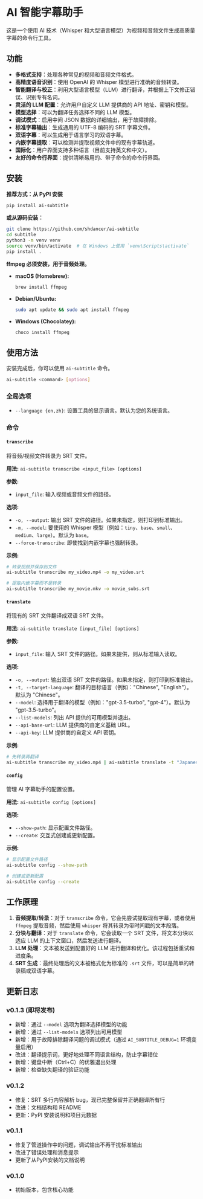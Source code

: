 
# AI 智能字幕助手

这是一个使用 AI 技术（Whisper 和大型语言模型）为视频和音频文件生成高质量字幕的命令行工具。

## 功能

*   **多格式支持**：处理各种常见的视频和音频文件格式。
*   **高精度语音识别**：使用 OpenAI 的 Whisper 模型进行准确的音频转录。
*   **智能翻译与校正**：利用大型语言模型（LLM）进行翻译，并根据上下文修正错误、识别专有名词。
*   **灵活的 LLM 配置**：允许用户自定义 LLM 提供商的 API 地址、密钥和模型。
*   **模型选择**：可以为翻译任务选择不同的 LLM 模型。
*   **调试模式**：启用中间 JSON 数据的详细输出，用于故障排除。
*   **标准字幕输出**：生成通用的 UTF-8 编码的 SRT 字幕文件。
*   **双语字幕**：可以生成用于语言学习的双语字幕。
*   **内嵌字幕提取**：可以检测并提取视频文件中的现有字幕轨道。
*   **国际化**：用户界面支持多种语言（目前支持英文和中文）。
*   **友好的命令行界面**：提供清晰易用的、带子命令的命令行界面。

## 安装

**推荐方式：从 PyPI 安装**
```bash
pip install ai-subtitle
```

**或从源码安装：**
```bash
git clone https://github.com/shdancer/ai-subtitle
cd subtitle
python3 -m venv venv
source venv/bin/activate  # 在 Windows 上使用 `venv\Scripts\activate`
pip install .
```

**ffmpeg 必须安装，用于音频处理。**
*   **macOS (Homebrew):**
    ```bash
    brew install ffmpeg
    ```
*   **Debian/Ubuntu:**
    ```bash
    sudo apt update && sudo apt install ffmpeg
    ```
*   **Windows (Chocolatey):**
    ```bash
    choco install ffmpeg
    ```

## 使用方法

安装完成后，你可以使用 `ai-subtitle` 命令。

```bash
ai-subtitle <command> [options]
```

### 全局选项
*   `--language {en,zh}`: 设置工具的显示语言。默认为您的系统语言。

### 命令

#### `transcribe`
将音频/视频文件转录为 SRT 文件。

**用法:**
`ai-subtitle transcribe <input_file> [options]`

**参数:**
*   `input_file`: 输入视频或音频文件的路径。

**选项:**
*   `-o, --output`: 输出 SRT 文件的路径。如果未指定，则打印到标准输出。
*   `-m, --model`: 要使用的 Whisper 模型（例如：`tiny`、`base`、`small`、`medium`、`large`）。默认为 `base`。
*   `--force-transcribe`: 即使找到内嵌字幕也强制转录。

**示例:**
```bash
# 转录视频并保存到文件
ai-subtitle transcribe my_video.mp4 -o my_video.srt

# 提取内嵌字幕而不是转录
ai-subtitle transcribe my_movie.mkv -o movie_subs.srt
```

#### `translate`
将现有的 SRT 文件翻译成双语 SRT 文件。

**用法:**
`ai-subtitle translate [input_file] [options]`

**参数:**
*   `input_file`: 输入 SRT 文件的路径。如果未提供，则从标准输入读取。

**选项:**
*   `-o, --output`: 输出双语 SRT 文件的路径。如果未指定，则打印到标准输出。
*   `-t, --target-language`: 翻译的目标语言（例如："Chinese", "English"）。默认为 "Chinese"。
*   `--model`: 选择用于翻译的模型（例如："gpt-3.5-turbo", "gpt-4"）。默认为 "gpt-3.5-turbo"。
*   `--list-models`: 列出 API 提供的可用模型并退出。
*   `--api-base-url`: LLM 提供商的自定义基础 URL。
*   `--api-key`: LLM 提供商的自定义 API 密钥。

**示例:**
```bash
# 先转录再翻译
ai-subtitle transcribe my_video.mp4 | ai-subtitle translate -t "Japanese" -o bilingual.srt
```

#### `config`
管理 AI 字幕助手的配置设置。

**用法:**
`ai-subtitle config [options]`

**选项:**
*   `--show-path`: 显示配置文件路径。
*   `--create`: 交互式创建或更新配置。

**示例:**
```bash
# 显示配置文件路径
ai-subtitle config --show-path

# 创建或更新配置
ai-subtitle config --create
```

## 工作原理

1.  **音频提取/转录**：对于 `transcribe` 命令，它会先尝试提取现有字幕，或者使用 `ffmpeg` 提取音频，然后使用 `whisper` 将其转录为带时间戳的文本段落。
2.  **分块与翻译**：对于 `translate` 命令，它会读取一个 SRT 文件，将文本分块以适应 LLM 的上下文窗口，然后发送进行翻译。
3.  **LLM 处理**：文本被发送到配置好的 LLM 进行翻译和优化。该过程包括重试和进度条。
4.  **SRT 生成**：最终处理后的文本被格式化为标准的 `.srt` 文件，可以是简单的转录稿或双语字幕。

## 更新日志

### v0.1.3 (即将发布)
- 新增：通过 `--model` 选项为翻译选择模型的功能
- 新增：通过 `--list-models` 选项列出可用模型
- 新增：用于故障排除翻译问题的调试模式（通过 `AI_SUBTITLE_DEBUG=1` 环境变量启用）
- 改进：翻译提示词，更好地处理不同语言结构，防止字幕错位
- 新增：键盘中断（Ctrl+C）的优雅退出处理
- 新增：检查缺失翻译的验证功能

### v0.1.2
- 修复：SRT 多行内容解析 bug，现已完整保留并正确翻译所有行
- 改进：文档结构和 README
- 更新：PyPI 安装说明和项目元数据

### v0.1.1
- 修复了管道操作中的问题，调试输出不再干扰标准输出
- 改进了错误处理和消息提示
- 更新了从PyPI安装的文档说明

### v0.1.0
- 初始版本，包含核心功能
